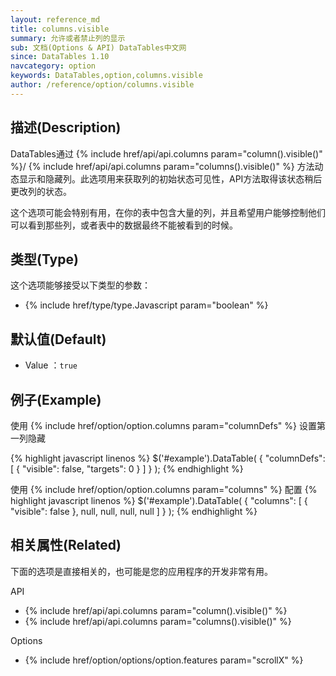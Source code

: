 ```yaml
---
layout: reference_md
title: columns.visible
summary: 允许或者禁止列的显示
sub: 文档(Options & API) DataTables中文网
since: DataTables 1.10
navcategory: option
keywords: DataTables,option,columns.visible
author: /reference/option/columns.visible
---
```


## 描述(Description)
DataTables通过 {% include href/api/api.columns param="column().visible()" %}/ {% include href/api/api.columns param="columns().visible()" %}
方法动态显示和隐藏列。此选项用来获取列的初始状态可见性，API方法取得该状态稍后更改列的状态。

这个选项可能会特别有用，在你的表中包含大量的列，并且希望用户能够控制他们可以看到那些列，或者表中的数据最终不能被看到的时候。

## 类型(Type)
这个选项能够接受以下类型的参数：

- {% include href/type/type.Javascript param="boolean" %}


## 默认值(Default)
- Value ：`true`


## 例子(Example)
使用 {% include href/option/option.columns param="columnDefs" %} 设置第一列隐藏

{% highlight javascript linenos %}
$('#example').DataTable( {
    "columnDefs": [
        { "visible": false, "targets": 0 }
      ]
} );
{% endhighlight %}

使用 {% include href/option/option.columns param="columns" %} 配置
{% highlight javascript linenos %}
$('#example').DataTable( {
 "columns": [
     { "visible": false },
     null,
     null,
     null,
     null
   ] 
} );
{% endhighlight %}


## 相关属性(Related)
下面的选项是直接相关的，也可能是您的应用程序的开发非常有用。

API

- {% include href/api/api.columns param="column().visible()" %}
- {% include href/api/api.columns param="columns().visible()" %}

Options

- {% include href/option/options/option.features param="scrollX" %}
